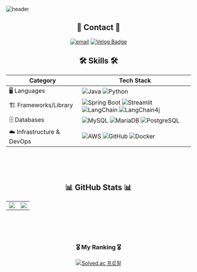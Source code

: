 ![header](https://capsule-render.vercel.app/api?type=blur&color=gradient&height=300&section=header&text=👋%20안녕하세요!%20저는%20박태정입니다!&fontSize=60)

<h2 align="center">🙌  Contact  🙌</h2>
<div align="center">
  
  [![email](https://img.shields.io/badge/Email-D14836?logo=gmail&logoColor=white)](mailto:taejung3852@gmail.com)
[![Velog Badge](http://img.shields.io/badge/-Velog-20c997?style=flat&link=https://velog.io/@parktaejung/posts)](https://velog.io/@parktaejung/posts)  
</div>




<h2 align="center">🛠️  Skills  🛠️</h2>
<div align="center">
  
| **Category**   | **Tech Stack** |
|---------------|---------------|
| 🖥️ Languages  | ![Java](https://img.shields.io/badge/java-%23ED8B00.svg?style=for-the-badge&logo=java&logoColor=white) ![Python](https://img.shields.io/badge/python-3670A0?style=for-the-badge&logo=python&logoColor=ffdd54) |
| 🏗️ Frameworks/Library | ![Spring Boot](https://img.shields.io/badge/Spring%20Boot-%236DB33F.svg?style=for-the-badge&logo=springboot&logoColor=white) ![Streamlit](https://img.shields.io/badge/Streamlit-%23FE4B4B.svg?style=for-the-badge&logo=streamlit&logoColor=white) ![LangChain](https://img.shields.io/badge/langchain-1C3C3C?style=for-the-badge&logo=langchain&logoColor=white) ![LangChain4j](https://img.shields.io/badge/langchain4j-9ACD32?style=for-the-badge&logo=langchain&logoColor=white)|
| 🗄️ Databases  | ![MySQL](https://img.shields.io/badge/mysql-4479A1.svg?style=for-the-badge&logo=mysql&logoColor=white) ![MariaDB](https://img.shields.io/badge/MariaDB-003545?style=for-the-badge&logo=mariadb&logoColor=white) ![PostgreSQL](https://img.shields.io/badge/postgresql-4169e1?style=for-the-badge&logo=postgresql&logoColor=white)|
| ☁️ Infrastructure & DevOps |  ![AWS](https://img.shields.io/badge/AWS-232F3E?style=for-the-badge&logo=amazonwebservices&logoColor=white) ![GitHub](https://img.shields.io/badge/github-%23121011.svg?style=for-the-badge&logo=github&logoColor=white) ![Docker](https://img.shields.io/badge/Docker-2496ED.svg?style=for-the-badge&logo=docker&logoColor=white) |
</div>
<br><br><br>
<h2 align="center">📊  GitHub Stats  📊</h2>
<div align="center">

<table>
  <tr>
    <td>
      <img src="https://github-readme-stats.vercel.app/api?username=taejung3852&theme=dark&hide_border=false&include_all_commits=false&count_private=false"/>
    </td>
    <td>
      <img src="https://github-readme-stats.vercel.app/api/top-langs/?username=taejung3852&theme=dark&hide_border=false&include_all_commits=false&count_private=false&layout=compact"/>
    </td>
 
</table>

</div>

<br><br><br>
<h3 align="center">🎖  My Ranking  🎖</h3>
<div align="center">
  
[![Solved.ac 프로필](http://mazassumnida.wtf/api/v2/generate_badge?boj=taejung3852)](https://solved.ac/taejung3852)
  
</div>
<!-- Proudly created with GPRM ( https://gprm.itsvg.in ) -->
